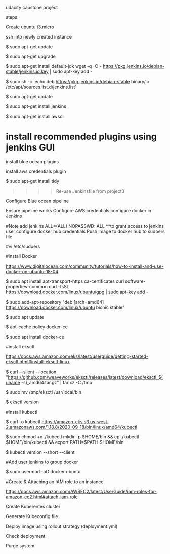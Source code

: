 udacity capstone project

steps:

Create ubuntu t3.micro


ssh into newly created instance 

$ sudo apt-get update 

$ sudo apt-get upgrade 

$ sudo apt-get install default-jdk wget -q -O - https://pkg.jenkins.io/debian-stable/jenkins.io.key | sudo apt-key add - 

$ sudo sh -c 'echo deb https://pkg.jenkins.io/debian-stable binary/ >
/etc/apt/sources.list.d/jenkins.list' 

$ sudo apt-get update 

$ sudo apt-get install jenkins 

$ sudo apt-get install awscli 

# install recommended plugins using jenkins GUI 

install blue ocean plugins 

install aws credentials plugin

$ sudo apt-get install tidy 

>>>> Re-use Jenkinsfile from project3 

Configure Blue ocean pipeline 

Ensure pipeline works Configure AWS credentials configure docker in Jenkins 


#Note add jenkins ALL=(ALL) NOPASSWD: ALL **to grant access to jenkins user configure docker hub credentials Push image to docker hub to sudoers file

#vi /etc/sudoers 


#install Docker

https://www.digitalocean.com/community/tutorials/how-to-install-and-use-docker-on-ubuntu-18-04 

$ sudo apt install apt-transport-https ca-certificates curl software-properties-common curl -fsSL https://download.docker.com/linux/ubuntu/gpg | sudo apt-key add - 

$ sudo add-apt-repository "deb [arch=amd64] https://download.docker.com/linux/ubuntu bionic stable" 

$ sudo apt update 

$ apt-cache policy docker-ce 

$ sudo apt install docker-ce


#install eksctl

https://docs.aws.amazon.com/eks/latest/userguide/getting-started-eksctl.html#install-eksctl-linux

$ curl --silent --location "https://github.com/weaveworks/eksctl/releases/latest/download/eksctl_$(uname -s)_amd64.tar.gz" | tar xz -C /tmp 

$ sudo mv /tmp/eksctl /usr/local/bin 

$ eksctl version


#install kubectl

$ curl -o kubectl https://amazon-eks.s3.us-west-2.amazonaws.com/1.18.8/2020-09-18/bin/linux/amd64/kubectl 

$ sudo chmod +x ./kubectl mkdir -p $HOME/bin && cp ./kubectl $HOME/bin/kubectl && export PATH=$PATH:$HOME/bin 

$ kubectl version --short --client


#Add user jenkins to group docker

$ sudo usermod -aG docker ubuntu


#Create & Attaching an IAM role to an instance

https://docs.aws.amazon.com/AWSEC2/latest/UserGuide/iam-roles-for-amazon-ec2.html#attach-iam-role


Create Kuberentes cluster 

Generate Kubeconfig file 

Deploy image using rollout strategy (deployment.yml) 

Check deployment 

Purge system
